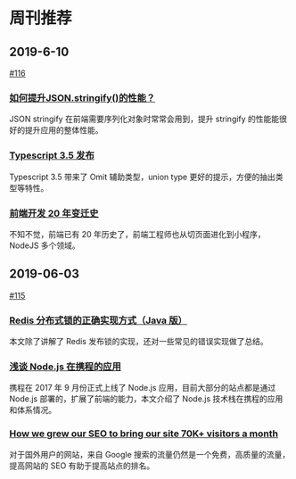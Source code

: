 # 周刊推荐

## 2019-6-10

[#116](https://github.com/CtripFE/fe-weekly/issues/116)

### [如何提升JSON.stringify()的性能？](https://zhuanlan.zhihu.com/p/68183339)

JSON stringify 在前端需要序列化对象时常常会用到，提升 stringify 的性能能很好的提升应用的整体性能。

### [Typescript 3.5 发布](https://devblogs.microsoft.com/typescript/announcing-typescript-3-5/)

Typescript 3.5 带来了 Omit 辅助类型，union type 更好的提示，方便的抽出类型等特性。

### [前端开发 20 年变迁史 ](https://mp.weixin.qq.com/s/yNg7Q0XNLJMnqffTIJhNUg)

不知不觉，前端已有 20 年历史了，前端工程师也从切页面进化到小程序，NodeJS 多个领域。

## 2019-06-03

[#115](https://github.com/CtripFE/fe-weekly/issues/115)

### [Redis 分布式锁的正确实现方式（Java 版）](https://mp.weixin.qq.com/s/C0i9zKwv7DP6R6qsFJg60Q)

本文除了讲解了 Redis 发布锁的实现，还对一些常见的错误实现做了总结。

### [浅谈 Node.js 在携程的应用](https://www.infoq.cn/article/LwLAaADiaY1twBsC*tCi)

携程在 2017 年 9 月份正式上线了 Node.js 应用，目前大部分的站点都是通过 Node.js 部署的，扩展了前端的能力，本文介绍了 Node.js 技术栈在携程的应用和体系情况。

### [How we grew our SEO to bring our site 70K+ visitors a month](https://medium.freecodecamp.org/how-we-grew-our-seo-to-bring-our-site-70k-visitors-a-month-73e650a05c28)

对于国外用户的网站，来自 Google 搜索的流量仍然是一个免费，高质量的流量，提高网站的 SEO 有助于提高站点的排名。
